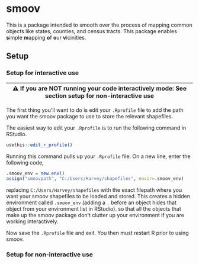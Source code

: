 # smoov
This is a package intended to smooth over the process of mapping common objects like states, counties,
and census tracts. This package enables **s**imple **m**apping **o**f **o**ur **v**icinities.

## Setup

### Setup for interactive use
| :warning: **If you are NOT running your code interactively mode**: See section setup for non-interactive use |
| --- |

The first thing you'll want to do is edit your `.Rprofile` file to add the
path you want the smoov package to use to store the relevant shapefiles.

The easiest way to edit your `.Rprofile` is to run the following command in
RStudio.

```r
usethis::edit_r_profile()
```

Running this command pulls up your `.Rprofile` file. On a new line, enter the
following code,

```r
.smoov_env = new.env()
assign("smoovpath", "C:/Users/Harvey/shapefiles", envir=.smoov_env)
```
replacing `C:/Users/Harvey/shapefiles` with the exact filepath
where you want your smoov shapefiles to be loaded and stored.
This creates a hidden environment called `.smoov_env` (adding a `.` before an
object hides that object from your environment list in RStudio).
so that all the objects that make up the smoov package don't clutter up
your environment if you are working interactively. 

Now save the `.Rprofile` file and exit. You then must restart R prior to using smoov.

### Setup for non-interactive use
